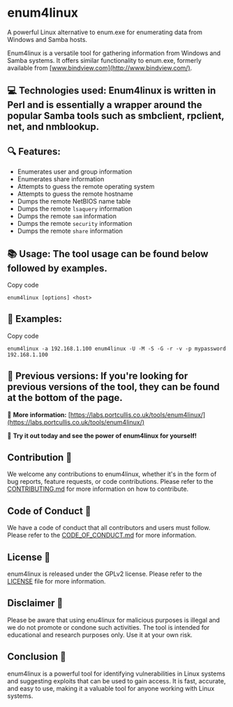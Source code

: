 # enum4linux

A powerful Linux alternative to enum.exe for enumerating data from Windows and Samba hosts.

Enum4linux is a versatile tool for gathering information from Windows and Samba systems. It offers similar functionality to enum.exe, formerly available from [www.bindview.com](http://www.bindview.com/).

## 💻 **Technologies used:** Enum4linux is written in Perl and is essentially a wrapper around the popular Samba tools such as smbclient, rpclient, net, and nmblookup.

## 🔍 **Features:**

-   Enumerates user and group information
-   Enumerates share information
-   Attempts to guess the remote operating system
-   Attempts to guess the remote hostname
-   Dumps the remote NetBIOS name table
-   Dumps the remote `lsaquery` information
-   Dumps the remote `sam` information
-   Dumps the remote `security` information
-   Dumps the remote `share` information

## 📚 **Usage:** The tool usage can be found below followed by examples.

Copy code

`enum4linux [options] <host>` 

## 📁 **Examples:**

Copy code

`enum4linux -a 192.168.1.100
enum4linux -U -M -S -G -r -v -p mypassword 192.168.1.100` 

## 📜 **Previous versions:** If you're looking for previous versions of the tool, they can be found at the bottom of the page.

🔗 **More information:** [https://labs.portcullis.co.uk/tools/enum4linux/](https://labs.portcullis.co.uk/tools/enum4linux/)

🚀 **Try it out today and see the power of enum4linux for yourself!**

## Contribution 🤝

We welcome any contributions to enum4linux, whether it's in the form of bug reports, feature requests, or code contributions. Please refer to the [CONTRIBUTING.md](https://chat.openai.com/CONTRIBUTING.md) for more information on how to contribute.

## Code of Conduct 📜

We have a code of conduct that all contributors and users must follow. Please refer to the [CODE_OF_CONDUCT.md](CODE_OF_CONDUCT.md) for more information.

## License 📄

enum4linux is released under the GPLv2 license. Please refer to the [LICENSE](LICENSE) file for more information.

## Disclaimer 📢

Please be aware that using enu4linux for malicious purposes is illegal and we do not promote or condone such activities. The tool is intended for educational and research purposes only. Use it at your own risk.

## Conclusion 🏁

enum4linux is a powerful tool for identifying vulnerabilities in Linux systems and suggesting exploits that can be used to gain access. It is fast, accurate, and easy to use, making it a valuable tool for anyone working with Linux systems.





